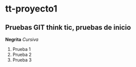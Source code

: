# tt-proyecto1
## Pruebas GIT  think tic, pruebas de inicio

**Negrita**
*Cursiva*

1. Prueba 1
1. Prueba 2
1. Prueba 3




